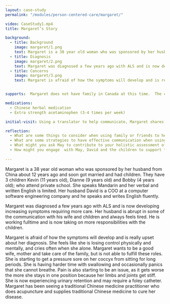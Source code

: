 ```yaml
--- 
layout: case-study
permalink: "/modules/person-centered-care/margaret/"

video: CaseStudy1.mp4
title: Margaret’s Story

background:
  - title: Background
    image: margaret/1.png
    text: Margaret is a 38 year old woman who was sponsored by her husband from China about 12 years ago and soon got married and had children. They have 3 children Kevin (11 years old), Dianne (9 years old) and Bobby (4 years old); who attend private school. She speaks Mandarin and her verbal and written English is limited. Her husband David is a COO at a computer software engineering company and he speaks and writes English fluently.
  - title: Diagnosis
    image: margaret/2.png
    text: Margaret was diagnosed a few years ago with ALS and is now developing increasing symptoms requiring more care. Her husband is abrupt in some of the communication with his wife and children and always feels tired. He is working fulltime and is now taking on more responsibilities with the children.
  - title: Concerns
    image: margaret/3.png
    text: Margaret is afraid of how the symptoms will develop and is really upset about her diagnosis. She feels like she is losing control physically and mentally, and cries often when she alone. Margaret wants to be a good wife, mother and take care of the family, but is not able to fulfill these roles. She is starting to get a pressure sore on her coccyx from sitting for long periods. She is having harder time with swallowing and occasionally panics that she cannot breathe. Pain is also starting to be an issue, as it gets worse the more she stays in one position because her limbs and joints get stiff. She is now experiencing urinary retention and may require a foley catheter. Margaret has been seeing a traditional Chinese medicine practitioner who does acupuncture and supplies traditional Chinese medicine to cure her disease.


supports:  Margaret does not have family in Canada at this time.  The couple have been working on sponsoring her young sister and parents over from China; however there have been some difficulties.  Margaret had been quite involved with the Chinese community and participated in many volunteer activities at the church she attends. She is receiving on hour a day of home support under Long Term Care in the morning to assist her with bathing and dressing and the daily per diem is high so David is wondering if  private care would be less expensive.

medications:
  - Chinese herbal medication
  - Extra strength acetaminophen (3-4 times per week)

initial-visit: Using a translator to help communicate, Margaret shares she is experiencing increased fatigue, pain and decreased appetite. Margaret is staying in bed for longer periods during the day. You notice her grimace when she turns in bed and she winces as she sits up. Margaret states that up until a month ago she had been feeling very well. Her mood is low and she is crying at times throughout the day, although never in front of the children.  She became tearful when speaking about David’s love and the responsibilities that he has taken over from her. She is not able to actively participate in her faith community. She no longer feels she is able to be the mother to her children that she wants to be.

reflection:
  - What are some things to consider when using family or friends to help translate?
  - What are some strategies to have effective communication when using a translation services?
  - What might you ask May to contribute to your holistic assessment of her health and situation? 
  - How might you engage  with May, David and the children to support the care needs they identify?
 
---
```

Margaret is a 38 year old woman who was sponsored by her husband from China about 12 years ago and soon got married and had children. They have 3 children Kevin (11 years old), Dianne (9 years old) and Bobby (4 years old); who attend private school. She speaks Mandarin and her verbal and written English is limited. Her husband David is a COO at a computer software engineering company and he speaks and writes English fluently.

Margaret was diagnosed a few years ago with ALS and is now developing increasing symptoms requiring more care.  Her husband is abrupt in some of the communication with his wife and children and always feels tired. He is working fulltime and is now taking on more responsibilities with the children.

Margaret is afraid of how the symptoms will develop and is really upset about her diagnosis. She feels like she is losing control physically and mentally, and cries often when she alone.  Margaret wants to be a good wife, mother and take care of the family, but is not able to fulfill these roles.  She is starting to get a pressure sore on her coccyx from sitting for long periods. She is having harder time with swallowing and occasionally panics that she cannot breathe.  Pain is also starting to be an issue, as it gets worse the more she stays in one position because her limbs and joints get stiff.  She is now experiencing urinary retention and may require a foley catheter. Margaret has been seeing a traditional Chinese medicine practitioner who does acupuncture and supplies traditional Chinese medicine to cure her disease. 
